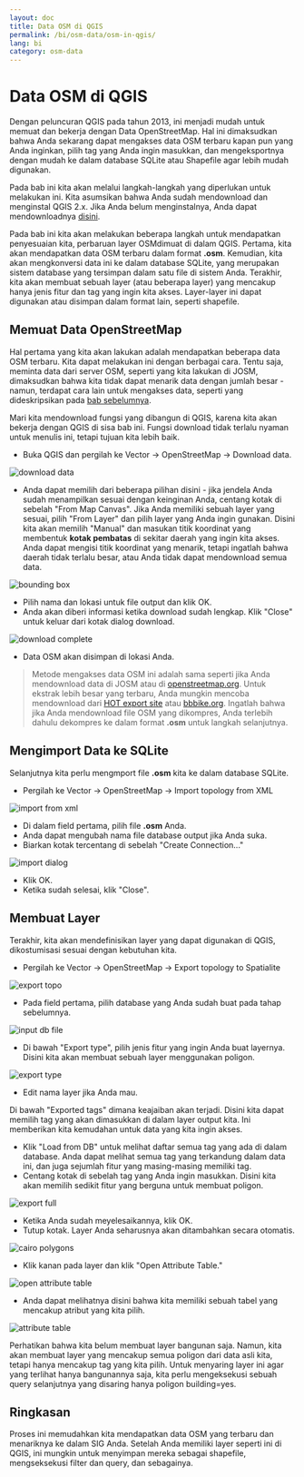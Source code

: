 ```yaml
---
layout: doc
title: Data OSM di QGIS
permalink: /bi/osm-data/osm-in-qgis/
lang: bi
category: osm-data
---
```


Data OSM di QGIS
================
Dengan peluncuran QGIS pada tahun 2013, ini menjadi mudah untuk memuat dan bekerja
dengan Data OpenStreetMap. Hal ini dimaksudkan bahwa Anda sekarang dapat mengakses data 
OSM terbaru kapan pun yang Anda inginkan, pilih tag yang Anda ingin masukkan, dan 
mengeksportnya dengan mudah ke dalam database SQLite atau Shapefile agar lebih mudah
digunakan.

Pada bab ini kita akan melalui langkah-langkah yang diperlukan untuk melakukan ini. 
Kita asumsikan bahwa Anda sudah mendownload dan menginstal QGIS 2.x. Jika Anda belum
menginstalnya, Anda dapat mendownloadnya [disini](http://www.qgis.org/en/site/forusers/download.html).

Pada bab ini kita akan melakukan beberapa langkah untuk mendapatkan penyesuaian kita,
perbaruan layer OSMdimuat di dalam QGIS. Pertama, kita akan mendapatkan data OSM terbaru
dalam format **.osm**. Kemudian, kita akan mengkonversi data ini ke dalam database SQLite, 
yang merupakan sistem database yang tersimpan dalam satu file di sistem Anda. Terakhir,
kita akan membuat sebuah layer (atau beberapa layer) yang mencakup hanya jenis fitur 
dan tag yang ingin kita akses. Layer-layer ini dapat digunakan atau disimpan dalam 
format lain, seperti shapefile.

Memuat Data OpenStreetMap
-------------------------
Hal pertama yang kita akan lakukan adalah mendapatkan beberapa data OSM terbaru. Kita dapat
melakukan ini dengan berbagai cara. Tentu saja, meminta data dari server OSM, seperti 
yang kita lakukan di JOSM, dimaksudkan bahwa kita tidak dapat menarik data dengan jumlah
besar - namun, terdapat cara lain untuk mengakses data, seperti yang dideskripsikan pada
[bab sebelumnya](/bi/osm-data/getting-data).

Mari kita mendownload fungsi yang dibangun di QGIS, karena kita akan bekerja dengan QGIS 
di sisa bab ini. Fungsi download tidak terlalu nyaman untuk menulis ini, tetapi tujuan
kita lebih baik. 

*	Buka QGIS dan pergilah ke Vector -> OpenStreetMap -> Download data.

![download data][]

*	Anda dapat memilih dari beberapa pilihan disini - jika jendela Anda sudah menampilkan
	sesuai dengan keinginan Anda, centang kotak di sebelah "From Map Canvas". Jika Anda
	memiliki sebuah layer yang sesuai, pilih "From Layer" dan pilih layer yang Anda ingin
	gunakan. Disini kita akan memilih "Manual" dan masukan titik koordinat yang membentuk 
	**kotak pembatas** di sekitar daerah yang ingin kita akses. Anda dapat mengisi titik
	koordinat yang menarik, tetapi ingatlah bahwa daerah tidak terlalu besar, atau Anda
	tidak dapat mendownload semua data.

![bounding box][]

*	Pilih nama dan lokasi untuk file output dan klik OK.
*	Anda akan diberi informasi ketika download sudah lengkap. Klik "Close" untuk keluar dari
	kotak dialog download.

![download complete][]

*	Data OSM akan disimpan di lokasi Anda.

>	Metode mengakses data OSM ini adalah sama seperti jika Anda mendownload data di JOSM atau
>	di [openstreetmap.org](http://www.openstreetmap.org). Untuk ekstrak lebih besar yang
>	terbaru, Anda mungkin mencoba mendownload dari [HOT export site](http://export.hotosm.org)
>	atau [bbbike.org](http://extract.bbbike.org/). Ingatlah bahwa jika Anda mendownload file
>	OSM yang dikompres, Anda terlebih dahulu dekompres ke dalam format **.osm** untuk langkah selanjutnya.

Mengimport Data ke SQLite
---------------------------
Selanjutnya kita perlu mengmport file **.osm** kita ke dalam database SQLite.

*	Pergilah ke Vector -> OpenStreetMap -> Import topology from XML

![import from xml][]

*	Di dalam field pertama, pilih file **.osm** Anda.
*	Anda dapat mengubah nama file database output jika Anda suka.
*	Biarkan kotak tercentang di sebelah "Create Connection..."

![import dialog][]

*	Klik OK.
*	Ketika sudah selesai, klik "Close".

Membuat Layer
---------------
Terakhir, kita akan mendefinisikan layer yang dapat digunakan di QGIS, dikostumisasi sesuai dengan
kebutuhan kita.

*	Pergilah ke Vector -> OpenStreetMap -> Export topology to Spatialite

![export topo][]

*	Pada field pertama, pilih database yang Anda sudah buat pada tahap sebelumnya.

![input db file][]

*	Di bawah "Export type", pilih jenis fitur yang ingin Anda buat layernya. Disini kita
	akan membuat sebuah layer menggunakan poligon.

![export type][]	

*	Edit nama layer jika Anda mau.

Di bawah "Exported tags" dimana keajaiban akan terjadi. Disini kita dapat memilih tag yang akan
dimasukkan di dalam layer output kita. Ini memberikan kita kemudahan untuk data yang kita ingin
akses.

*	Klik "Load from DB" untuk melihat daftar semua tag yang ada di dalam database. Anda dapat
	melihat semua tag yang terkandung dalam data ini, dan juga sejumlah fitur yang masing-masing
	memiliki tag. 
*	Centang kotak di sebelah tag yang Anda ingin masukkan. Disini kita akan memilih sedikit fitur
	yang berguna untuk membuat poligon.

![export full][]

*	Ketika Anda sudah meyelesaikannya, klik OK.
*	 Tutup kotak. Layer Anda seharusnya akan ditambahkan secara otomatis.

![cairo polygons][]

*	Klik kanan pada layer dan klik "Open Attribute Table."

![open attribute table][]

*	Anda dapat melihatnya disini bahwa kita memiliki sebuah tabel yang mencakup atribut yang kita
	pilih.

![attribute table][]

Perhatikan bahwa kita belum membuat layer bangunan saja. Namun, kita akan membuat layer yang mencakup 
semua poligon dari data asli kita, tetapi hanya mencakup tag yang kita pilih. Untuk menyaring 
layer ini agar yang terlihat hanya bangunannya saja, kita perlu mengeksekusi sebuah query selanjutnya
yang disaring hanya poligon building=yes.

Ringkasan
---------
Proses ini memudahkan kita mendapatkan data OSM yang terbaru dan menariknya ke dalam SIG Anda. Setelah
Anda memiliki layer seperti ini di QGIS, ini mungkin untuk menyimpan mereka sebagai shapefile,
mengseksekusi filter dan query, dan sebagainya. 


[download data]: /images/en/osm-data/osm-in-qgis/download_data.png
[bounding box]: /images/en/osm-data/osm-in-qgis/bounding_box.png
[download complete]: /images/en/osm-data/osm-in-qgis/download_complete.png
[import from xml]: /images/en/osm-data/osm-in-qgis/import_topo_from_xml.png
[import dialog]: /images/en/osm-data/osm-in-qgis/import_dialog.png
[export topo]: /images/en/osm-data/osm-in-qgis/export_topo.png
[input db file]: /images/en/osm-data/osm-in-qgis/input_db_file.png
[export type]: /images/en/osm-data/osm-in-qgis/export_type.png
[export full]: /images/en/osm-data/osm-in-qgis/export_full.png
[cairo polygons]: /images/en/osm-data/osm-in-qgis/cairo_polygons.png
[open attribute table]: /images/en/osm-data/osm-in-qgis/open_attribute_table.png
[attribute table]: /images/en/osm-data/osm-in-qgis/attribute_table.png